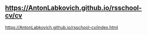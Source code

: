 ## https://AntonLabkovich.github.io/rsschool-cv/cv

https://AntonLabkovich.github.io/rsschool-cv/index.html
